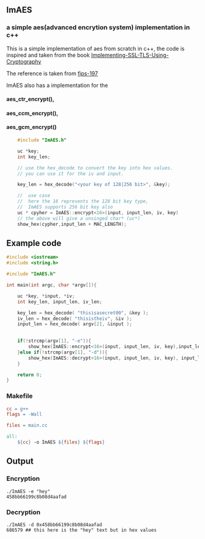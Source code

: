 ## ImAES
### a simple aes(advanced encrytion system) implementation in c++

This is a simple implementation of aes from scratch in c++, the code is inspired and taken from the book [Implementing-SSL-TLS-Using-Cryptography](https://www.amazon.com/Implementing-SSL-TLS-Using-Cryptography-ebook/dp/B004IK9TVO)

The reference is taken from [fips-197](https://csrc.nist.gov/files/pubs/fips/197/final/docs/fips-197.pdf)

ImAES also has a implementation for the 
#### aes_ctr_encrypt(), 
#### aes_ccm_encrypt(), 
#### aes_gcm_encrypt()


```c++
    #include "ImAES.h"

    uc *key;
    int key_len;

    // use the hex_decode to convert the key into hex values.
    // you can use it for the iv and input.

    key_len = hex_decode("<your key of 128|256 bit>", &key);

    //  use case
    //  here the 16 represents the 128 bit key type,
    //  ImAES supports 256 bit key also
    uc * cpyher = ImAES::encrypt<16>(input, input_len, iv, key)
    // the above will give a unsinged char* (uc*)
    show_hex(cypher,input_len + MAC_LENGTH);
```
## Example code
```c++
#include <iostream>
#include <string.h>

#include "ImAES.h"

int main(int argc, char *argv[]){

    uc *key, *input, *iv;
    int key_len, input_len, iv_len;

    key_len = hex_decode( "thisisasecret00", &key );
    iv_len = hex_decode( "thisistheiv", &iv );
    input_len = hex_decode( argv[2], &input );
     

    if(!strcmp(argv[1], "-e")){
        show_hex(ImAES::encrypt<16>(input, input_len, iv, key),input_len + MAC_LENGTH);
    }else if(!strcmp(argv[1], "-d")){
        show_hex(ImAES::decrypt<16>(input, input_len, iv, key), input_len - MAC_LENGTH);
    }

    return 0;
}
```
### Makefile
```mk
cc = g++
flags = -Wall

files = main.cc

all:
	${cc} -o ImAES ${files} ${flags}
```

## Output
### Encryption
```term
./ImAES -e "hey"
458bb66199c8b08d4aafad
```
### Decryption
```term
./ImAES -d 0x458bb66199c8b08d4aafad
686579 ## this here is the "hey" text but in hex values
```